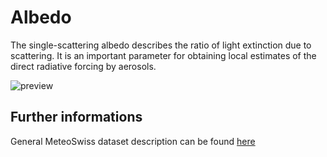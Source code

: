 # Albedo

The single-scattering albedo describes the ratio of light extinction due to scattering. It is an important parameter for obtaining local estimates of the direct radiative forcing by aerosols.

![preview](${base_url}/Albedo/Albedo.png) 

## Further informations
General MeteoSwiss dataset description can be found [here](${base_url}/General.pdf)
